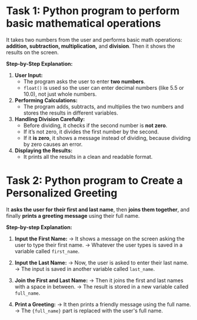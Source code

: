 # Task 1: Python program to perform basic mathematical operations  
It takes two numbers from the user and performs basic math operations: **addition, subtraction, multiplication,** and **division**. Then it shows the results on the screen.

**Step-by-Step Explanation:**
1. **User Input:**
   * The program asks the user to enter **two numbers**.
   * `float()` is used so the user can enter decimal numbers (like 5.5 or 10.0), not just whole numbers.
2. **Performing Calculations:**
    * The program adds, subtracts, and multiplies the two numbers and stores the results in different variables.
3. **Handling Division Carefully:**
   * Before dividing, it checks if the second number is **not zero**.
   * If it’s not zero, it divides the first number by the second.
   * If it **is zero**, it shows a message instead of dividing, because dividing by zero causes an error.
4. **Displaying the Results:**
   * It prints all the results in a clean and readable format.


# Task 2: Python program to Create a Personalized Greeting
It **asks the user for their first and last name**, then **joins them together**, and finally **prints a greeting message** using their full name.

**Step-by-step Explanation:**
1. **Input the First Name:**
   → It shows a message on the screen asking the user to type their first name.
   → Whatever the user types is saved in a variable called `first_name`.

2. **Input the Last Name:**
   → Now, the user is asked to enter their last name.
   → The input is saved in another variable called `last_name`.

3. **Join the First and Last Name:**
   → Then it joins the first and last names with a space in between.
   → The result is stored in a new variable called `full_name`.

4. **Print a Greeting:**
   → It then prints a friendly message using the full name.
   → The `{full_name}` part is replaced with the user's full name.
